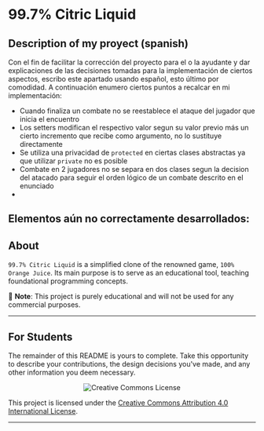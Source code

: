 # 99.7% Citric Liquid

## Description of my proyect (spanish)

Con el fin de facilitar la corrección del proyecto para el o la ayudante y dar explicaciones de 
las decisiones tomadas para la implementación de ciertos aspectos, escribo este apartado usando
español, esto último por comodidad. A continuación enumero ciertos puntos a recalcar en mi 
implementación:

- Cuando finaliza un combate no se reestablece el ataque del jugador que inicia el encuentro
- Los setters modifican el respectivo valor segun su valor previo más un cierto incremento que recibe como argumento, 
no lo sustituye directamente
- Se utiliza una privacidad de `protected` en ciertas clases abstractas ya que utilizar `private` no es posible
- Combate en 2 jugadores no se separa en dos clases segun la decision del atacado para seguir el orden lógico
de un combate descrito en el enunciado
- 

Elementos aún no correctamente desarrollados:
- 

## About

`99.7% Citric Liquid` is a simplified clone of the renowned game, `100% Orange Juice`. Its main
purpose is to serve as an educational tool, teaching foundational programming concepts.

📢 **Note**: This project is purely educational and will not be used for any commercial purposes.

---

## For Students

The remainder of this README is yours to complete. Take this opportunity to describe your
contributions, the design decisions you've made, and any other information you deem necessary.



<div style="text-align:center;">
    <img src="https://i.creativecommons.org/l/by/4.0/88x31.png" alt="Creative Commons License">
</div>

This project is licensed under the [Creative Commons Attribution 4.0 International License](http://creativecommons.org/licenses/by/4.0/).

---
